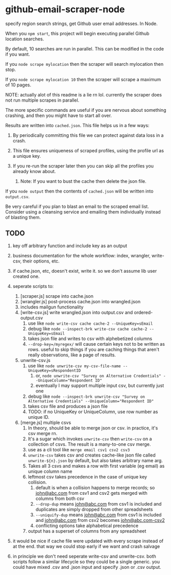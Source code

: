 # github-email-scraper-node

specify region search strings, get Github user email addresses. In Node.

When you `npm start`, this project will begin executing parallel Github location searches.

By default, 10 searches are run in parallel. This can be modified in the code if you want.

If you `node scrape mylocation` then the scraper will search mylocation then stop.

If you `node scrape mylocation 10` then the scraper will scrape a maximum of 10 pages.

NOTE: actually alot of this readme is a lie rn lol. currently the scraper does not run multiple scrapes in parallel.

The more specific commands are useful if you are nervous about something crashing, and then you might have to start all over.

Results are written into `cached.json`. This file helps us in a few ways:

1. By periodically committing this file we can protect against data loss in a crash.

2. This file ensures uniqueness of scraped profiles, using the profile url as a unique key.

3. If you re-run the scraper later then you can skip all the profiles you already know about.
   1. Note: If you want to bust the cache then delete the json file.

If you `node output` then the contents of `cached.json` will be written into `output.csv`.

Be very careful if you plan to blast an email to the scraped email list. Consider using a cleansing service and emailing them individually instead of blasting them.

## TODO

1. key off arbitrary function and include key as an output

2. business documentation for the whole workflow: index, wrangler, write-csv, their options, etc.

3. if cache.json, etc, doesn't exist, write it. so we don't assume lib user created one.

4. seperate scripts to:

   1. [scraper.js] scrape into cache.json
   2. [wrangler.js] post-process cache.json into wrangled.json
   3. includes mailgun functionality
   4. [write-csv.js] write wrangled.json into output.csv and ordered-output.csv
      1. use like `node write-csv cache cache-2 --UniqueKey=sEmail`
      2. debug like `node --inspect-brk write-csv cache cache-2 --UniqueKey=sEmail`
      3. takes json file and writes to csv with alphebetized columns
      4. `--drop-key=/myregex/` will cause certain keys not to be written as rows. useful to skip things if you are caching things that aren't really observations, like a page of results.
   5. unwrite-csv.js
      1. use like `node unwrite-csv my-csv-file-name --UniqueKey=sRespondentID`
         1. or, `node unwrite-csv "Survey on Alternative Credentials" --UniqueColumn="Respondent ID"`
         2. eventually I may support multiple input csv, but currently just one
      2. debug like `node --inspect-brk unwrite-csv "Survey on Alternative Credentials" --UniqueColumn="Respondent ID"`
      3. takes csv file and produces a json file
      4. TODO: if no UniqueKey or UniqueColumn, use row number as unique ID.
   6. [merge.js] multiple csvs
      1. In theory, should be able to merge json or csv. in practice, it's csv merge rn.
      2. It's a sugar which invokes `unwrite-csv` then `write-csv` on a collection of csvs. The result is a many-to-one csv merge.
      3. use as a cli tool like `merge email csv1 csv2 csv3`
      4. `unwrite-csv` takes csv and creates cache-like json file called `unwrite-${n}.json` by default, but also takes arbitrary name arg.
      5. Takes all 3 csvs and makes a row with first variable (eg email) as unique column name
      6. leftmost csv takes precedence in the case of unique key collision.
         1. default is when a collision happens to merge records; so john@abc.com from csv1 and csv2 gets merged with columns from both csv
         2. `--drop-dup` means john@abc.com from csv1 is included and duplicates are simply dropped from other spreadsheets
         3. `--uniquify-dup` means john@abc.com from csv1 is included and john@abc.com from csv2 becomes john@abc.com-csv2
         4. conflicting options take alphabetical precedence
      7. output has a superset of columns from any spreadsheet

5. it would be nice if cache file were updated with every scrape instead of at the end. that way we could stop early if we want and crash salvage

6. in principle we don't need seperate write-csv and unwrite-csv. both scripts follow a similar lifecycle so they could be a single generic. you could have mixed .csv and .json input and specify .json or .csv output.
